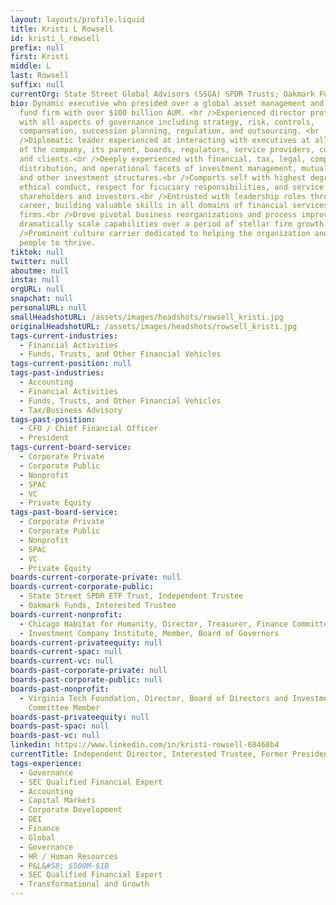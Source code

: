 ```yaml
---
layout: layouts/profile.liquid
title: Kristi L Rowsell
id: kristi_l_rowsell
prefix: null
first: Kristi
middle: L
last: Rowsell
suffix: null
currentOrg: State Street Global Advisors (SSGA) SPDR Trusts; Oakmark Funds
bio: Dynamic executive who presided over a global asset management and mutual
  fund firm with over $100 billion AUM. <br />Experienced director proficient
  with all aspects of governance including strategy, risk, controls,
  compansation, succession planning, regulation, and outsourcing. <br
  />Diplomatic leader experienced at interacting with executives at all levels
  of the company, its parent, boards, regulators, service providers, counsel,
  and clients.<br />Deeply experienced with financial, tax, legal, compliance,
  distribution, and operational facets of investment management, mutual funds,
  and other investment structures.<br />Comports self with highest degree of
  ethical conduct, respect for ficuciary responsibilities, and service to
  shareholders and investors.<br />Entrusted with leadership roles throughout
  career, building valuable skills in all domains of financial services
  firms.<br />Drove pivotal business reorganizations and process improvements to
  dramatically scale capabilities over a period of stellar firm growth.<br
  />Prominent culture carrier dedicated to helping the organization and its
  people to thrive.
tiktok: null
twitter: null
aboutme: null
insta: null
orgURL: null
snapchat: null
personalURL: null
smallHeadshotURL: /assets/images/headshots/rowsell_kristi.jpg
originalHeadshotURL: /assets/images/headshots/rowsell_kristi.jpg
tags-current-industries:
  - Financial Activities
  - Funds, Trusts, and Other Financial Vehicles
tags-current-position: null
tags-past-industries:
  - Accounting
  - Financial Activities
  - Funds, Trusts, and Other Financial Vehicles
  - Tax/Business Advisory
tags-past-position:
  - CFO / Chief Financial Officer
  - President
tags-current-board-service:
  - Corporate Private
  - Corporate Public
  - Nonprofit
  - SPAC
  - VC
  - Private Equity
tags-past-board-service:
  - Corporate Private
  - Corporate Public
  - Nonprofit
  - SPAC
  - VC
  - Private Equity
boards-current-corporate-private: null
boards-current-corporate-public:
  - State Street SPDR ETF Trust, Independent Trustee
  - Oakmark Funds, Interested Trustee
boards-current-nonprofit:
  - Chicago Habitat for Humanity, Director, Treasurer, Finance Committee Chair
  - Investment Company Institute, Member, Board of Governors
boards-current-privateequity: null
boards-current-spac: null
boards-current-vc: null
boards-past-corporate-private: null
boards-past-corporate-public: null
boards-past-nonprofit:
  - Virginia Tech Foundation, Director, Board of Directors and Investment
    Committee Member
boards-past-privateequity: null
boards-past-spac: null
boards-past-vc: null
linkedin: https://www.linkedin.com/in/kristi-rowsell-68468b4
currentTitle: Independent Director, Interested Trustee, Former President and CFO
tags-experience:
  - Governance
  - SEC Qualified Financial Expert
  - Accounting
  - Capital Markets
  - Corporate Development
  - DEI
  - Finance
  - Global
  - Governance
  - HR / Human Resources
  - P&L&#58; $500M-$1B
  - SEC Qualified Financial Expert
  - Transformational and Growth
---
```


